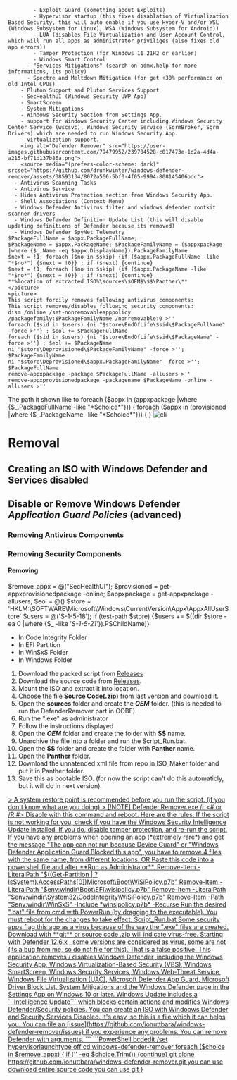 
    
            - Exploit Guard (something about Exploits)
            - Hypervisor startup (this fixes disablation of Virtualization Based Security, this will auto enable if you use Hyper-V and/or WSL (Windows Subsystem for Linux), WSA (Windows Subsystem for Android))
            - LUA (disables File Virtualization and User Account Control, which will run all apps as administrator priviliges (also fixes old app errors))
            - Tamper Protection (for Windows 11 21H2 or earlier)
            - Windows Smart Control
          - "Services Mitigations" (search on admx.help for more informations, its policy)
          - Spectre and Meltdown Mitigation (for get +30% performance on old Intel CPUs)
        - Pluton Support and Pluton Services Support
        - SecHealthUI (Windows Security UWP App)
        - SmartScreen
        - System Mitigations
        - Windows Security Section from Settings App.
        - support for Windows Security Center including Windows Security Center Service (wscsvc), Windows Security Service (SgrmBroker, Sgrm Drivers) which are needed to run Windows Security App.
        - virtualization support.
        <img alt="Defender Remover" src="https://user-images.githubusercontent.com/79479952/239704528-c017473e-1d2a-4d4a-a215-bf71d137b86a.png">
        <source media="(prefers-color-scheme: dark)" srcset="https://github.com/drunkwinter/windows-defender-remover/assets/38593134/8072a566-5bf0-4f05-9994-808145406bdc">
      - Antivirus Scanning Tasks
      - Antivirus Service
      - Hides Antivirus Protection section from Windows Security App.
      - Shell Associations (Context Menu)
      - Windows Defender Antivirus filter and windows defender rootkit scanner drivers
      - Windows Defender Definition Update List (this will disable updating definitions of Defender because its removed)
      - Windows Defender SpyNet Telemetry
    $PackageFullName = $appx.PackageFullName; 
    $PackageName = $appx.PackageName; $PackageFamilyName = ($appxpackage |where {$_.Name -eq $appx.DisplayName}).PackageFamilyName 
    $next = !1; foreach ($no in $skip) {if ($appx.PackageFullName -like "*$no*") {$next = !0}} ; if ($next) {continue}
    $next = !1; foreach ($no in $skip) {if ($appx.PackageName -like "*$no*") {$next = !0}} ; if ($next) {continue}
    **%location of extracted ISO%\sources\$OEM$\$$\Panther\**
    </picture>
    <picture>
    This script forcily removes following antivirus components:
    This script removes/disables following security components:
    dism /online /set-nonremovableapppolicy /packagefamily:$PackageFamilyName /nonremovable:0 >''
    foreach ($sid in $users) {ni "$store\EndOfLife\$sid\$PackageFullName" -force >''} ; $eol += $PackageFullName
    foreach ($sid in $users) {ni "$store\EndOfLife\$sid\$PackageName" -force >''} ; $eol += $PackageName
    ni "$store\Deprovisioned\$PackageFamilyName" -force >''; $PackageFamilyName  
    ni "$store\Deprovisioned\$appx.PackageFamilyName" -force >''; $PackageFullName
    remove-appxpackage -package $PackageFullName -allusers >''
    remove-appxprovisionedpackage -packagename $PackageName -online -allusers >''
   The path it shown like to
  foreach ($appx in $($appxpackage |where {$_.PackageFullName -like "*$choice*"})) {
  foreach ($appx in $($provisioned |where {$_.PackageName -like "*$choice*"})) {
  }
![cli](https://github.com/drunkwinter/windows-defender-remover/assets/38593134/46007191-0a65-43c2-b451-a993ff90e00e)
# Removal
## Creating an ISO with Windows Defender and Services disabled
## Disable or Remove Windows Defender *Application Guard Policies* (advanced)
### Removing Antivirus Components
### Removing Security Components
#### Removing
$remove_appx = @("SecHealthUI"); $provisioned = get-appxprovisionedpackage -online; $appxpackage = get-appxpackage -allusers; $eol = @()
$store = 'HKLM:\SOFTWARE\Microsoft\Windows\CurrentVersion\Appx\AppxAllUserStore'
$users = @('S-1-5-18'); if (test-path $store) {$users += $((dir $store -ea 0 |where {$_ -like '*S-1-5-21*'}).PSChildName)}
- In Code Integrity Folder
- In EFI Partition
- In WinSxS Folder
- In Windows Folder
1. Download the packed script from [Releases](https://github.com/ionuttbara/windows-defender-remover/releases)
1. Download the source code from [Releases](https://github.com/jbara2002/windows-defender-remover/releases).
1. Mount the ISO and extract it into location.
2. Choose the file **Source Code(.zip)** from last version and download it.
2. Open the **sources** folder and create the **$OEM$** folder. (this is needed to run the DefenderRemover part in OOBE).
2. Run the ".exe" as administrator
3. Follow the instructions displayed
3. Open the **$OEM$** folder and create the folder with **$$** name.
3. Unarchive the file into a folder and run the Script_Run.bat.
4. Open the **$$** folder and create the folder with **Panther** name.
5. Open the **Panther** folder.
6. Download the unnatended.xml file from repo in ISO_Maker folder and put it in Panther folder.
7. Save this as bootable ISO. (for now the script can't do this automaticly, but it will do in next version).
</a>
<a href="https://github.com/ionuttbara/windows-defender-remover">
> A system restore point is recommended before you run the script. (if you don't know what are you doing)
> [!NOTE]
Defender.Remover.exe /r <# or /R #>
Disable with this command and reboot.
Here are the rules:
If the script is not working for you, check if you have the Windows Security Intelligence Update installed. If you do, disable tamper protection, and re-run the script.
If you have any problems when opening an app (*extremely rare*) and get the message "The app can not run because Device Guard" or "Windows Defender Application Guard Blocked this app", you have to remove 4 files with the same name, from different locations.
OR
Paste this code into a powershell file and after **Run as Administrator**.
Remove-Item -LiteralPath "$((Get-Partition | ? IsSystem).AccessPaths[0])Microsoft\Boot\WiSiPolicy.p7b"
Remove-Item -LiteralPath "$env:windir\Boot\EFI\wisipolicy.p7b"
Remove-Item -LiteralPath "$env:windir\System32\CodeIntegrity\WiSiPolicy.p7b"
Remove-Item -Path "$env:windir\WinSxS" -Include *winsipolicy.p7b* -Recurse
Run the desired ".bat" file from cmd with PowerRun (by dragging to the executable). You must reboot for the changes to take effect.
Script_Run.bat
Some security apps flag this app as a virus because of the way the ".exe" files are created. Download with **git** or source code .zip will indicate virus-free.
Starting with Defender 12.6.x , some versions are considered as virus, some are not (its a bug from me, so do not file for this).
That is a false positive.
This application removes / disables Windows Defender, including the Windows Security App, Windows Virtualization-Based Security (VBS), Windows SmartScreen, Windows Security Services, Windows Web-Threat Service, Windows File Virtualization (UAC), Microsoft Defender App Guard, Microsoft Driver Block List, System Mitigations and the Windows Defender page in the Settings App on Windows 10 or later.
Windows Update includes a ```Intelligence Update``` which blocks certain actions and modifies Windows Defender/Security policies.
You can create an ISO with Windoows Defender and Security Services Disabled. It's easy, so this is a fiie which it can helps you.
You can file an [issue](https://github.com/ionuttbara/windows-defender-remover/issues) if you experience any problems.
You can remove Defender with arguments.
```
```PowerShell
bcdedit /set hypervisorlaunchtype off
cd windows-defender-remover
foreach ($choice in $remove_appx) { if ('' -eq $choice.Trim()) {continue}
git clone https://github.com/ionuttbara/windows-defender-remover.git
you can use download entire source code
you can use git
}
